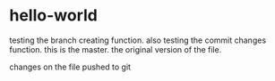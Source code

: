 # hello-world

testing the branch creating function.
also testing the commit changes function.
this is the master. the original version of the file.

changes on the file pushed to git
